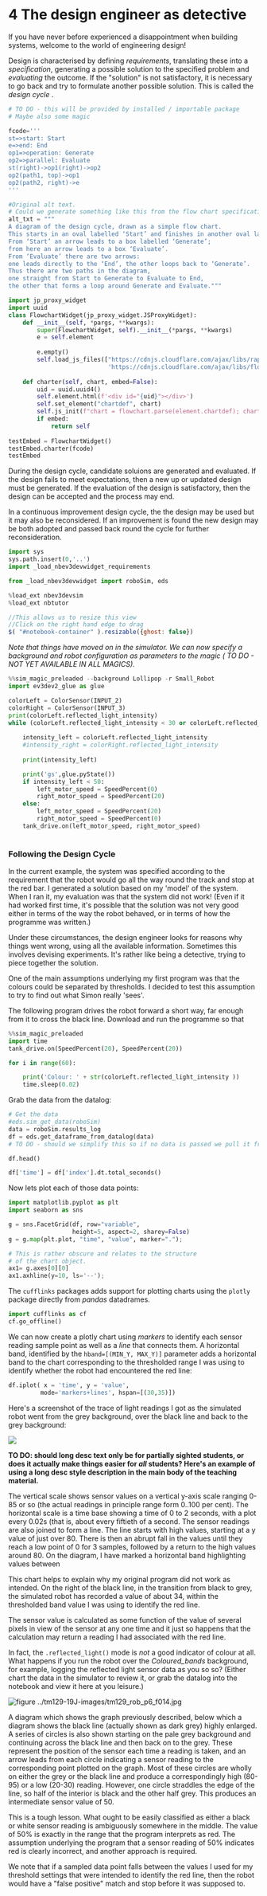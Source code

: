 # 4 The design engineer as detective


If you have never before experienced a disappointment when building systems, welcome to the world of engineering design!

Design is characterised by defining *requirements*, translating these into a *specification*, generating a possible solution to the specified problem and *evaluating* the outcome. If the "solution" is not satisfactory, it is necessary to go back and try to formulate another possible solution. This is called the *design cycle* .

```python
# TO DO - this will be provided by installed / importable package
# Maybe also some magic

fcode='''
st=>start: Start
e=>end: End
op1=>operation: Generate
op2=>parallel: Evaluate
st(right)->op1(right)->op2
op2(path1, top)->op1
op2(path2, right)->e
'''

#Original alt text.
# Could we generate something like this from the flow chart specification?
alt_txt = """
A diagram of the design cycle, drawn as a simple flow chart.
This starts in an oval labelled ‘Start’ and finishes in another oval labelled ‘End’.
From ‘Start’ an arrow leads to a box labelled ‘Generate’;
from here an arrow leads to a box ‘Evaluate’.
From ‘Evaluate’ there are two arrows:
one leads directly to the ‘End’, the other loops back to ‘Generate’.
Thus there are two paths in the diagram, 
one straight from Start to Generate to Evaluate to End,
the other that forms a loop around Generate and Evaluate."""

import jp_proxy_widget
import uuid
class FlowchartWidget(jp_proxy_widget.JSProxyWidget):
    def __init__(self, *pargs, **kwargs):
        super(FlowchartWidget, self).__init__(*pargs, **kwargs)
        e = self.element
        
        e.empty()
        self.load_js_files(["https://cdnjs.cloudflare.com/ajax/libs/raphael/2.3.0/raphael.min.js",
                            'https://cdnjs.cloudflare.com/ajax/libs/flowchart/1.13.0/flowchart.js'])
        
    def charter(self, chart, embed=False):
        uid = uuid.uuid4()
        self.element.html(f'<div id="{uid}"></div>')
        self.set_element("chartdef", chart)
        self.js_init(f"chart = flowchart.parse(element.chartdef); chart.drawSVG('{uid}');")
        if embed:
            return self
        
testEmbed = FlowchartWidget()
testEmbed.charter(fcode)
testEmbed

```

During the design cycle, candidate soluions are generated and evaluated. If the design fails to meet expectations, then a new up or updated design must be generated. If the evaluation of the design is satisfactory, then the design can be accepted and the process may end.

In a continuous improvement design cycle, the the design may be used but it may also be reconsidered. If an improvement is found the new design may be both adopted and passed back round the cycle for further reconsideration.

```python
import sys
sys.path.insert(0,'..')
import _load_nbev3devwidget_requirements
```

```python
from _load_nbev3devwidget import roboSim, eds

%load_ext nbev3devsim
%load_ext nbtutor
```

```javascript
//This allows us to resize this view
//Click on the right hand edge to drag
$( "#notebook-container" ).resizable({ghost: false})
```

*Note that things have moved on in the simulator. We can now specify a background and robot configuration as parameters to the magic ( TO DO - NOT YET AVAILABLE IN ALL MAGICS).*

```python
%%sim_magic_preloaded --background Lollipop -r Small_Robot
import ev3dev2_glue as glue

colorLeft = ColorSensor(INPUT_2)
colorRight = ColorSensor(INPUT_3)
print(colorLeft.reflected_light_intensity)
while (colorLeft.reflected_light_intensity < 30 or colorLeft.reflected_light_intensity > 35):
    
    intensity_left = colorLeft.reflected_light_intensity
    #intensity_right = colorRight.reflected_light_intensity
    
    print(intensity_left)

    print('gs',glue.pyState())
    if intensity_left < 50:
        left_motor_speed = SpeedPercent(0)
        right_motor_speed = SpeedPercent(20)
    else:
        left_motor_speed = SpeedPercent(20)
        right_motor_speed = SpeedPercent(0)
    tank_drive.on(left_motor_speed, right_motor_speed)
 

```

### Following the Design Cycle

In the current example, the system was specified according to the requirement that the robot would go all the way round the track and stop at the red bar. I generated a solution based on my 'model' of the system. When I ran it, my evaluation was that the system did not work! (Even if it had worked first time, it's possible that the solution was not very good either in terms of the way the robot behaved, or in terms of how the programme was written.)

Under these circumstances, the design engineer looks for reasons why things went wrong, using all the available information. Sometimes this involves devising experiments. It's rather like being a detective, trying to piece together the solution.

One of the main assumptions underlying my first program was that the colours could be separated by thresholds. I decided to test this assumption to try to find out what Simon really 'sees'.

The following program drives the robot forward a short way, far enough from it to cross the black line. Download and run the programme so that 

```python
%%sim_magic_preloaded 
import time
tank_drive.on(SpeedPercent(20), SpeedPercent(20))

for i in range(60):

    print('Colour: ' + str(colorLeft.reflected_light_intensity ))
    time.sleep(0.02)
```

Grab the data from the datalog:

```python
# Get the data
#eds.sim_get_data(roboSim)
data = roboSim.results_log
df = eds.get_dataframe_from_datalog(data)
# TO DO - should we simplify this so if no data is passed we pull it from self?

df.head()
```

```python
df['time'] = df['index'].dt.total_seconds()
```

Now lets plot each of those data points:

```python
import matplotlib.pyplot as plt
import seaborn as sns

g = sns.FacetGrid(df, row="variable",
                  height=5, aspect=2, sharey=False)
g = g.map(plt.plot, "time", "value", marker=".");

# This is rather obscure and relates to the structure
# of the chart object.
ax1= g.axes[0][0]
ax1.axhline(y=10, ls='--');
```

The `cufflinks` packages adds support for plotting charts using the `plotly` package directly from *pandas* datadrames.

```python
import cufflinks as cf
cf.go_offline()
```

We can now create a plotly chart using *markers* to identify each sensor reading sample point as well as a *line* that connects them. A horizontal band, identified by the `hband=[(MIN_Y, MAX_Y)]` parameter adds a horizontal band to the chart  corresponding to the thresholded range I was using to identify whether the robot had encountered the red line:

```python
df.iplot( x = 'time', y = 'value',
         mode='markers+lines', hspan=[(30,35)])
```

Here's a screenshot of the trace of light readings I got as the simulated robot went from the grey background, over the black line and back to the grey background:

![](../images/plotly_sensor_false_positive.png)


__TO DO: should long desc text only be for partially sighted students, or does it actually make things easier for *all* students? Here's an example of using a long desc style description in the main body of the teaching material.__

The vertical scale shows sensor values on a vertical y-axis scale ranging 0-85 or so (the actual readings in principle range form 0..100 per cent). The horizontal scale is a time base showing a time of 0 to 2 seconds, with a plot every 0.02s (that is, about every fiftieth of a second. The sensor readings are also joined to form a line. The line starts with high values, starting at a y value of just over 80. There is then an abrupt fall in the values until they reach a low point of 0 for 3 samples, followed by a return to the high values around 80. On the diagram, I have marked a horizontal band highlighting values between


This chart helps to explain why my original program did not work as intended. On the right of the black line, in the transition from black to grey, the simulated robot has recorded a value of about 34, within the thresholded band value I was using to identify the red line.

The sensor value is calculated as some function of the value of  several pixels in view of the sensor at any one time and it just so happens that the calculation may return a reading I had associated with the red line.

In fact, the `.reflected_light()` mode is *not* a good indicator of colour at all. What happens if you run the robot over the *Coloured_bands* background, for example, logging the reflected light sensor data as you so so? (Either chart the data in the simulator to review it, or grab the datalog into the notebook and view it here at you leisure.)


![figure ../tm129-19J-images/tm129_rob_p6_f014.jpg](../images/tm129_rob_p6_f014.jpg)


A diagram which shows the graph previously described, below which a diagram shows the black line (actually shown as dark grey) highly enlarged. A series of circles is also shown starting on the pale grey background and continuing across the black line and then back on to the grey. These represent the position of the sensor each time a reading is taken, and an arrow leads from each circle indicating a sensor reading to the corresponding point plotted on the graph. Most of these circles are wholly on either the grey or the black line and produce a correspondingly high (80-95) or a low (20-30) reading. However, one circle straddles the edge of the line, so half of the interior is black and the other half grey. This produces an intermediate sensor value of 50.

This is a tough lesson. What ought to be easily classified as either a black or white sensor reading is ambiguously somewhere in the middle. The value of 50% is exactly in the range that the program interprets as red. The assumption underlying the program that a sensor reading of 50% indicates red is clearly incorrect, and another approach is required.



We note that if a sampled data point falls between the values I used for my threshold settings that were intended to identify the red line, then the robot would have a "false positive" match and stop before it was supposed to.

